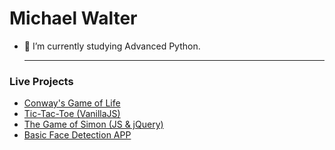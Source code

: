 <!--
### Hi there 👋
## update this

-->

# Michael Walter
- 🌱 I’m currently studying Advanced Python.

   <!--[Michael's github stats](https://github-readme-stats.vercel.app/api?username=M-PAW&show_icons=true&hide_border=true)

   <img align="left" src="https://github-readme-stats.vercel.app/api/top-langs/?username=M-PAW&hide_border=true" /> -->


   <hr />

### Live Projects 
- [Conway's Game of Life](https://friendly-wozniak-c97571.netlify.app/)
- [Tic-Tac-Toe (VanillaJS)](https://flamboyant-lewin-78f5cc.netlify.app/)
- [The Game of Simon (JS & jQuery)](https://the-game-of-simon.vercel.app)
- [Basic Face Detection APP](https://peaceful-poitras-c317f7.netlify.app)


<!--
**M-PAW/M-PAW** is a ✨ _special_ ✨ repository because its `README.md` (this file) appears on your GitHub profile.

Here are some ideas to get you started:
This is a test
- 🔭 I’m currently working on ...
- 🌱 I’m currently learning ...
- 👯 I’m looking to collaborate on ...
- 🤔 I’m looking for help with ...
- 💬 Ask me about ...
- 📫 How to reach me: ...
- 😄 Pronouns: ...
- ⚡ Fun fact: ...
-->
